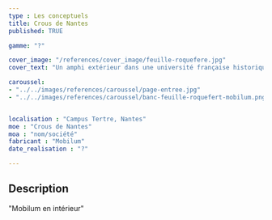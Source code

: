 ```yaml
---
type : Les conceptuels
title: Crous de Nantes
published: TRUE

gamme: "?" 

cover_image: "/references/cover_image/feuille-roquefere.jpg"
cover_text: "Un amphi extérieur dans une université française historique"

caroussel: 
- "../../images/references/caroussel/page-entree.jpg"
- "../../images/references/caroussel/banc-feuille-roquefert-mobilum.png"


localisation : "Campus Tertre, Nantes"
moe : "Crous de Nantes"
moa : "nom/société"
fabricant : "Mobilum"
date_realisation : "?"

---
```


## Description
 "Mobilum en intérieur"